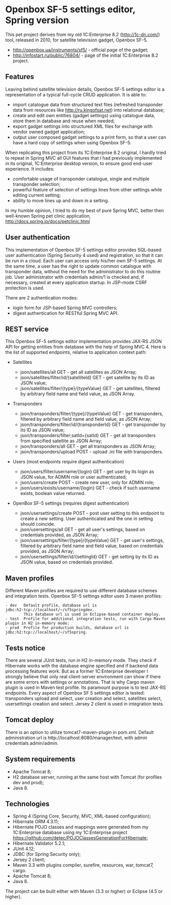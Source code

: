 # Openbox SF-5 settings editor, Spring version #

This pet project derives from my old 1C:Enterprise 8.2 (<http://1c-dn.com/>) tool, released in 2010, for satellite television gadget, Openbox SF-5.
- <http://openbox.ua/instruments/sf5/>   - official page of the gadget;
- <http://infostart.ru/public/76804/>	 - page of the initial 1C:Enterprise 8.2 project.

## Features ##

Leaving behind satellite television details, Openbox SF-5 settings editor is a representation of a typical full-cycle CRUD application. It is able to:

- import catalogue data from structured text files (refreshed transponder data from resources like <http://ru.kingofsat.net>) into relational database;
- create and edit own entities (gadget settings) using catalogue data, store them in database and reuse when needed;
- export gadget settings into structured XML files for exchange with vendor owned gadget application;
- output user composed gadget settings to a print form, so that a user can have a hard copy of settings when using Openbox SF-5.

When replicating this project from its 1C:Enterprise 8.2 original, I hardly tried to repeat in Spring MVC all GUI features that I had previously implemented in its original, 1C:Enterprise desktop version, to ensure good end-user experience. It includes:

- comfortable usage of transponder catalogue, single and multiple transponder selection;
- powerful feature of selection of settings lines from other settings while editing current setting;
- ability to move lines up and down in a setting.

In my humble opinion, I tried to do my best of pure Spring MVC, better then well-known Spring pet clinic application, <http://docs.spring.io/docs/petclinic.html>

## User authentication ##

This implementation of Openbox SF-5 settings editor provides SQL-based user authentication (Spring Security 4 used) and registration, so that it can be run in a cloud. Each user can access only his/her own SF-5 settings. At the same time, a user has the right to update common catalogue with transponder data, without the need for the administrator to do this routine job. User administrator with credentials admin/1 is checked and, if necessary, created at every application startup. In JSP-mode CSRF protection is used.

There are 2 authentication modes:

- login form for JSP-based Spring MVC controllers;
- digest authentication for RESTful Spring MVC API.

## REST service ##

This Openbox SF-5 settings editor implementation provides JAX-RS JSON API for getting entities from database with the help of Spring MVC 4. Here is the list of supported endpoints, relative to application context path:

- Satellites
	- json/satellites/all GET							- get all satellites as JSON Array;
	- json/satellites/filter/id/{satelliteId} GET 		- get satellite by its ID as JSON value;
	- json/satellites/filter/{type}/{typeValue} GET 	- get satellites, filtered by arbitrary field name and field value, as JSON Array.
	
- Transponders
	- json/transponders/filter/{type}/{typeValue} GET 	- get transponders, filtered by arbitrary field name and field value, as JSON Array;
	- json/transponders/filter/id/{transponderId} GET 	- get transponder by its ID as JSON value;
	- json/transponders/filter;satId={satId} GET 		- get all transponders from specified satellite as JSON Array;
	- json/transponders/all GET 						- get all transponders as JSON Array;
	- json/transponders/upload POST						- upload .ini file with transponders.
	
- Users (most endpoints require digest authentication)
	- json/users/filter/username/{login} GET 			- get user by its login as JSON value, for ADMIN role or user authenticated;
	- json/users/create POST 							- create new user, only for ADMIN role; 
	- json/users/exists/username/{login} GET 			- check if such username exists, boolean value returned.
	
- OpenBox SF-5 settings (requires digest authentication)
	- json/usersettings/create POST						- post user setting to this endpoint to create a new setting. User authenticated and the one in setting should coincide.
	- json/usersettings/all GET							- get all user's settings, based on credentials provided, as JSON Array;
	- json/usersettings/filter/{type}/{typeValue} GET 	- get user's settings, filtered by arbitrary field name and field value, based on credentials provided, as JSON Array;
	- json/usersettings/filter/id/{settingId} GET 		- get setting by its ID as JSON value, based on credentials provided.
	

## Maven profiles ##

Different Maven profiles are required to use different database schemes and integration tests. Openbox SF-5 settings editor uses 3 maven profiles:

	- dev 	Default profile, database url is jdbc:h2:tcp://localhost/~/sf5springdev. 
			This database url is used in Eclipse-based container deploy.
	- test 	Profile for additional integration tests, run with Cargo Maven plugin in H2 in-memory mode;
	- prod 	Profile for production builds, database url is jdbc:h2:tcp://localhost/~/sf5spring.
	
## Tests notice ##

There are several JUnit tests, run in H2 in-memory mode. They check if Hibernate works with the database engine specified and if backend data processing features work. But as a former 1C:Enterprise developer I strongly believe that only real client-server environment can show if there are some errors with settings or annotations. That is why Cargo maven plugin is used in Maven test profile. Its paramount purpose is to test JAX-RS endpoints. Every aspect of Openbox SF 5 settings editor is tested: transponders upload and select, user creation and select, satellites select, usersettings creation and select. Jersey 2 client is used in integration tests.

## Tomcat deploy ##

There is an option to utilize tomcat7-maven-plugin in pom.xml. Default administration url is http://localhost:8080/manager/text, with admin credentials admin/admin.
	
## System requirements ##

- Apache Tomcat 8;
- H2 database server, running at the same host with Tomcat (for profiles dev and prod);
- Java 8.

## Technologies ##

- Spring 4 (Spring Core, Security, MVC, XML-based configuration);
- Hibernate ORM 4.3.11;
- Hibernate POJO classes and mappings were generated from my 1C:Enterprise database using my 1C:Enterprise project <https://github.com/detec/POJOClassesGenerationForHibernate>;
- Hibernate Validator 5.2.1;
- JUnit 4.12;
- JDBC (for Spring Security only);
- Jersey 2 client;
- Maven 3.3 with plugins compiler, surefire, resources, war, tomcat7, cargo.
- Apache Tomcat 8;
- Java 8.

The project can be built either with Maven (3.3 or higher) or Eclipse (4.5 or higher).